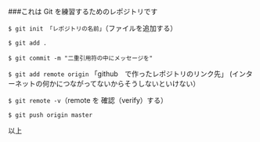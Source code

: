 ###これは Git を練習するためのレポジトリです

`$ git init 「レポジトリの名前」`（ファイルを追加する）

`$ git add .`

`$ git commit -m "二重引用符の中にメッセージを"`

`$ git add remote origin` 「github　で作ったレポジトリのリンク先」
(インターネットの何かにつながってないからそうしないといけない）

`$ git remote -v`（remote を 確認（verify）する）

`$ git push origin master`

以上
